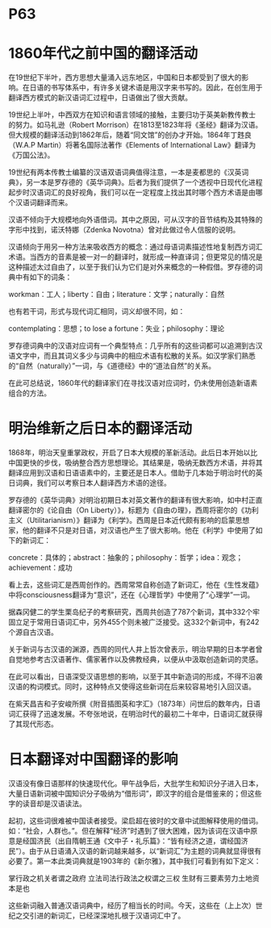 # P63

# 1860年代之前中国的翻译活动

在19世纪下半叶，西方思想大量涌入远东地区，中国和日本都受到了很大的影响。在日语的书写体系中，有许多关键术语是用汉字来书写的。因此，在创生用于翻译西方模式的新汉语词汇过程中，日语做出了很大贡献。

19世纪上半叶，中西双方在知识和语言领域的接触，主要归功于英美新教传教士的努力。如马礼逊（Robert Morrison）在1813至1823年将《圣经》翻译为汉语。但大规模的翻译活动到1862年后，随着“同文馆”的创办才开始。1864年丁韪良（W.A.P Martin）将著名国际法著作《Elements of International Law》翻译为《万国公法》。

19世纪有两本传教士编纂的汉语双语词典值得注意，一本是麦都思的《汉英词典》，另一本是罗存德的《英华词典》。后者为我们提供了一个透视中日现代化进程起步时汉语词汇的良好视角，我们可以在一定程度上找出其时哪个西方术语是由哪个汉语词翻译而来。

汉语不倾向于大规模地向外语借词。其中之原因，可从汉字的音节结构及其特殊的字形中找到，诺沃特娜（Zdenka Novotna）曾对此做过令人信服的说明。

汉语倾向于用另一种方法来吸收西方的概念：通过母语词素描述性地复制西方词汇术语。当西方的音素是被一对一的翻译时，就形成一种直译词；但更常见的情况是这种描述太过自由了，以至于我们认为它们是对外来概念的一种假借。罗存德的词典中有如下的词条：

workman：工人；liberty：自由；literature：文学；naturally：自然

也有若干词，形式与现代词汇相同，词义却很不同，如：

contemplating：思想；to lose a fortune：失业；philosophy：理论

罗存德词典中的汉语对应词有一个典型特点：几乎所有的这些词都可以追溯到古汉语文字中，而且其词义多少与词典中的相应术语有松散的关系。如汉学家们熟悉的“自然（naturally）”一词，与《道德经》中的“道法自然”的关系。

在此可总结说，1860年代的翻译家们在寻找汉语对应词时，仍未使用创造新语素组合的方法。

# 明治维新之后日本的翻译活动

1868年，明治天皇重掌政权，开启了日本大规模的革新活动。此后日本开始以比中国更快的步伐，吸纳整合西方思想理论。其结果是，吸纳无数西方术语，并将其翻译应用到汉语和日语语素中的，主要还是日本人。借助于几本始于明治时代的英日词典，我们可以考察日本人翻译西方术语的途径。

罗存德的《英华词典》对明治初期日本对英文著作的翻译有很大影响，如中村正直翻译密尔的《论自由（On Liberty）》，标题为《自由の理》，西周将密尔的《功利主义（Utilitarianism）》翻译为《利学》。西周是日本近代颇有影响的启蒙思想家，他的翻译不只是对日语，对汉语也产生了很大影响。他在《利学》中使用了如下的新词汇：

concrete：具体的；abstract：抽象的；philosophy：哲学；idea：观念；achievement：成功

看上去，这些词汇是西周创作的。西周常常自称创造了新词汇，他在《生性发蕴》中将consciousness翻译为“意识”，还在《心理哲学》中使用了“心理学”一词。

据森冈健二的学生栗岛纪子的考察研究，西周共创造了787个新词，其中332个牢固立足于常用日语词汇中，另外455个则未被广泛接受。这332个新词中，有242个源自古汉语。

关于新词与古汉语的渊源，西周的同代人井上哲次曾表示，明治早期的日本学者曾自觉地参考古汉语著作、儒家著作以及佛教经典，以便从中汲取创造新词的灵感。

在此可以看出，日语深受汉语思想的影响，以至于其中新造词的形成，不得不沿袭汉语的构词模式。同时，这种特点又使得这些新词在后来较容易地引入回汉语。

在紫天昌吉和子安峻所撰《附音插图英和字汇》（1873年）问世后的数年内，日语词汇获得了迅速发展。不夸张地说，在明治时代的最初二十年中，日语词汇就获得了其现代形态。

# 日本翻译对中国翻译的影响

汉语没有像日语那样的快速现代化。甲午战争后，大批学生和知识分子进入日本，大量日语新词被中国知识分子吸纳为“借形词”，即汉字的组合是借鉴来的；但这些字的读音却是汉语读法。

起初，这些词很难被中国读者接受。梁启超在彼时的文章中试图解释使用的借词。如：“社会，人群也。”。但在解释“经济”时遇到了很大困难，因为该词在汉语中原意是经国济民（出自隋朝王通《文中子・礼乐篇》：“皆有经济之道，谓经国济民”）。由于从日语涌入汉语的新词越来越多，以“新词汇”为主题的词典就显得很有必要了。第一本此类词典就是1903年的《新尔雅》，其中我们可看到有如下定义：

掌行政之机关者谓之政府
立法司法行政法之权谓之三权
生财有三要素劳力土地资本是也

这些新词融入普通汉语词典中，经历了相当长的时间。今天，这些在（上上次）世纪之交引进的新词汇，已经深深地扎根于汉语词汇中了。


